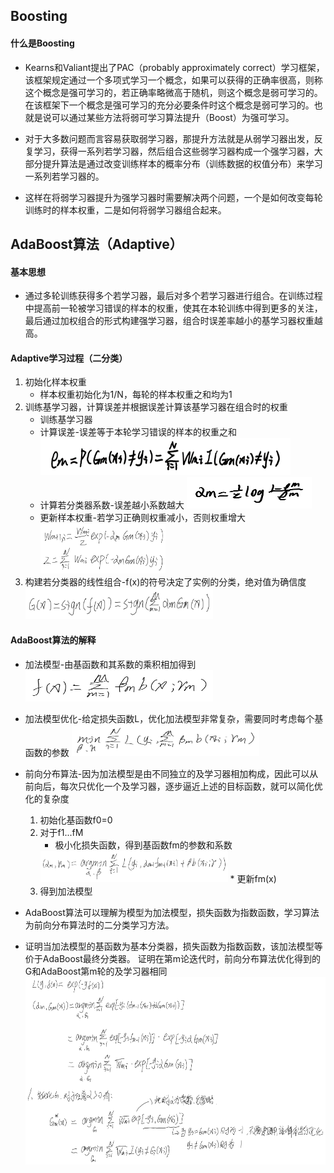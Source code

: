## Boosting

#### 什么是Boosting
* Kearns和Valiant提出了PAC（probably approximately correct）学习框架，该框架规定通过一个多项式学习一个概念，如果可以获得的正确率很高，则称这个概念是强可学习的，若正确率略微高于随机，则这个概念是弱可学习的。在该框架下一个概念是强可学习的充分必要条件时这个概念是弱可学习的。也就是说可以通过某些方法将弱可学习算法提升（Boost）为强可学习。

* 对于大多数问题而言容易获取弱学习器，那提升方法就是从弱学习器出发，反复学习，获得一系列若学习器，然后组合这些弱学习器构成一个强学习器，大部分提升算法是通过改变训练样本的概率分布（训练数据的权值分布）来学习一系列若学习器的。

* 这样在将弱学习器提升为强学习器时需要解决两个问题，一个是如何改变每轮训练时的样本权重，二是如何将弱学习器组合起来。

## AdaBoost算法（Adaptive）
#### 基本思想
* 通过多轮训练获得多个若学习器，最后对多个若学习器进行组合。在训练过程中提高前一轮被学习错误的样本的权重，使其在本轮训练中得到更多的关注，最后通过加权组合的形式构建强学习器，组合时误差率越小的基学习器权重越高。

#### Adaptive学习过程（二分类）
1. 初始化样本权重
    * 样本权重初始化为1/N，每轮的样本权重之和均为1
2. 训练基学习器，计算误差并根据误差计算该基学习器在组合时的权重
    * 训练基学习器
    * 计算误差-误差等于本轮学习错误的样本的权重之和
        <img width='400' height='60' src="./img/Boosting&AdaBoost1.png"/>
    * 计算若分类器系数-误差越小系数越大
        <img width='200' height='50' src="./img/Boosting&AdaBoost2.png"/>
    * 更新样本权重-若学习正确则权重减小，否则权重增大
        <img width='200' height='80' src="./img/Boosting&AdaBoost3.png"/>
3. 构建若分类器的线性组合-f(x)的符号决定了实例的分类，绝对值为确信度
        <img width='300' height='50' src="./img/Boosting&AdaBoost4.png"/>

#### AdaBoost算法的解释
* 加法模型-由基函数和其系数的乘积相加得到
        <img width='300' height='50' src="./img/Boosting&AdaBoost5.png"/>
* 加法模型优化-给定损失函数L，优化加法模型非常复杂，需要同时考虑每个基函数的参数
        <img width='300' height='50' src="./img/Boosting&AdaBoost6.png"/>
* 前向分布算法-因为加法模型是由不同独立的及学习器相加构成，因此可以从前向后，每次只优化一个及学习器，逐步逼近上述的目标函数，就可以简化优化的复杂度
    1. 初始化基函数f0=0
    2. 对于f1...fM
        * 极小化损失函数，得到基函数fm的参数和系数
        <img width='300' height='50' src="./img/Boosting&AdaBoost7.png"/>
        * 更新fm(x)
    4. 得到加法模型

* AdaBoost算法可以理解为模型为加法模型，损失函数为指数函数，学习算法为前向分布算法时的二分类学习方法。

* 证明当加法模型的基函数为基本分类器，损失函数为指数函数，该加法模型等价于AdaBoost最终分类器。
    证明在第m论迭代时，前向分布算法优化得到的G和AdaBoost第m轮的及学习器相同
        <img width='600' height='300' src="./img/Boosting&AdaBoost8.png"/>


